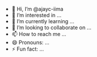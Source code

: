- 👋 Hi, I’m @ajayc-iima
- 👀 I’m interested in ...
- 🌱 I’m currently learning ...
- 💞️ I’m looking to collaborate on ...
- 📫 How to reach me ...
- 😄 Pronouns: ...
- ⚡ Fun fact: ...

<!---
ajayc-iima/ajayc-iima is a ✨ special ✨ repository because its `README.md` (this file) appears on your GitHub profile.
You can click the Preview link to take a look at your changes.
--->
